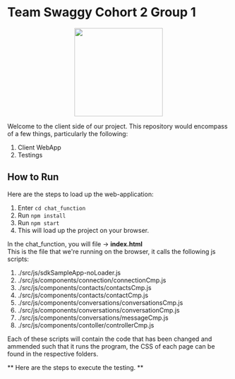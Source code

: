 # Team Swaggy Cohort 2 Group 1
<p align="center"> <img src="https://i.imgur.com/QCclySf.png" width=200></p>

Welcome to the client side of our project. This repository would encompass of a few things, particularly the following: <br>
1. Client WebApp
2. Testings


## How to Run
Here are the steps to load up the web-application: 
1. Enter `cd chat_function`
2. Run `npm install`
3. Run `npm start`
4. This will load up the project on your browser.

In the chat_function, you will file -> **index.html**  
This is the file that we're running on the browser, it calls the following js scripts:
1. ./src/js/sdkSampleApp-noLoader.js
2. ./src/js/components/connection/connectionCmp.js 
3. ./src/js/components/contacts/contactsCmp.js
4. ./src/js/components/contacts/contactCmp.js
5. ./src/js/components/conversations/conversationsCmp.js
6. ./src/js/components/conversations/conversationCmp.js
7. ./src/js/components/conversations/messageCmp.js
8. ./src/js/components/contoller/controllerCmp.js

Each of these scripts will contain the code that has been changed and ammended such that it runs the program, the CSS of each page can be found in the respective folders. 


** Here are the steps to execute the testing. **


